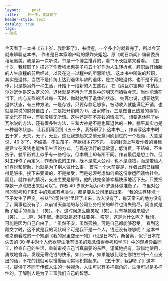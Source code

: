 ```yaml
---
layout:     post
title:    五十岁，我辞职了
header-style: text
catalog: true
tags:
- 随笔
---
```

今天看了一本书《五十岁，我辞职了》，书很短，一个多小时就看完了，所以今天就来聊聊这本书。
作者是日本家喻户晓的爆炸头姐姐、原《朝日新闻》编辑委员稻垣惠美。我是第一次听说。书是一个博主推荐的，看书不长就拿来看看。
《五十岁，我辞职了》描述了作者稻垣惠美子将五十岁作为人生转折点，辞职后开始新的人生旅程的前后经过，以及在这一过程中的所思所想。
这本书中所说的辞职，其实是退休，当然不是传统上达到退休年龄的退休，是主动地退休，也不是不再工作，只是换另外一种生活，开始下一段新的人生旅程。
在《纳瓦尔宝典》中纳瓦尔对退休是这么定义的，退休就是不再为了想象中的明天而牺牲今天。当你能活在当下，内心充盈的活过每一天时，你就达到了退休的状态。
纳瓦尔说，想要达到退休状态，有三种方法，一是存钱，只要存款足够多，被动收入就能满足开销，也就是常说的财务自由了。二是把开销降为 0，出家修行。三是做自己热爱的事情，完全乐在其中，有钱没钱无所谓。这种还是在不差钱的情况下。
想要退休除了纳瓦尔说的方法，还有很多种方法，三和大神是不是也算退休的一种。躺平其实也是一种退休状态。
让我们再回到《五十岁，我辞职了》这本书上，作者写这本书时五十岁，无夫，无子，无业。这让我想起来之前无意间刷到过的一个视频，大意是说，40 岁了，不结婚，不生孩子，存款根本花不完。
书的封面上写着作者的目标是建立在没钱也能快乐生活的方式。与现在流行的低欲望，低消费，不结婚，不生孩子，躺平形式上似乎有一些相似，但本质上却有所不同。作者最后是想工作，但对工作作了再定义，作者所说的工作，既不是进入公司，也不是赚钱，而是带给人们喜悦和帮助，也就是为了别人做什么事。
首先一个大前提是，作者此前已经赚得足够多。接下来要做的，不是接受，而是必须考虑如何把这份幸运回馈给社会。
而且，就作者的情况，支出主要是房租，他的钱完全够幸福快乐地活下去。只要把存款一点点取出来就可以”。作者 40 岁就开始为 50 岁退休做准备了。
书里对公司的思考和 FIRE 中的观点有点类似，都是要从公司里跳出来。
“我的生存环境一下子发生了巨变。被从“公司住宅”里赶了出来，收入没有了，每天常去的地方没有了，同事也没有了，以前铺天盖地的与公司业务相关的邮件也消失殆尽，简直就是断了触手的章鱼！（笑）。不，这时候怎么能笑呢（笑）。只有存款越来越少（笑）。
……啊，对不起。但是就是忍不住要笑。
哎呀，这是为什么呢？
我想，可能是因为自己自由了。
“ 虽然不安，虽然孤独，可是自己都能够忍受。
看到这段文字时，这不就是我的现状吗？可是我不是一个人，钱还没有赚够呢？
这本书和之前看过的一个短剧《我的家里空无一物》（也是日本的，断舍离，似乎日本在失去的 30 年中对个人低欲望生活有很多的观念值得参考和学习）中的观点异曲同工，检查自己的生活，重新审视自己当真需要的东西。谨慎地拥有，珍惜地使用，勇敢地舍弃。发现无需花钱的快乐。如此一来，如果能够比现在哪怕控制一点点支出的话，不花的钱就可以慢慢而切实地积攒起来。
《五十岁，我辞职了》这本书，提供了不同于传统人生的一种视角，人生可以有多样视角的，生活可以是多样性的。了解别人是为了丰富我们自己的智慧。
